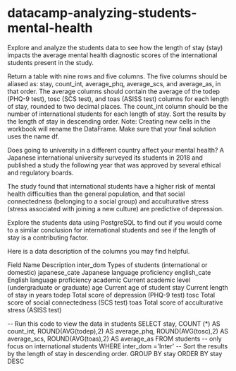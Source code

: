 # datacamp-analyzing-students-mental-health

Explore and analyze the students data to see how the length of stay (stay) impacts the average mental health diagnostic scores of the international students present in the study.

Return a table with nine rows and five columns.
The five columns should be aliased as: stay, count_int, average_phq, average_scs, and average_as, in that order.
The average columns should contain the average of the todep (PHQ-9 test), tosc (SCS test), and toas (ASISS test) columns for each length of stay, rounded to two decimal places.
The count_int column should be the number of international students for each length of stay.
Sort the results by the length of stay in descending order.
Note: Creating new cells in the workbook will rename the DataFrame. Make sure that your final solution uses the name df.

Does going to university in a different country affect your mental health? A Japanese international university surveyed its students in 2018 and published a study the following year that was approved by several ethical and regulatory boards.

The study found that international students have a higher risk of mental health difficulties than the general population, and that social connectedness (belonging to a social group) and acculturative stress (stress associated with joining a new culture) are predictive of depression.

Explore the students data using PostgreSQL to find out if you would come to a similar conclusion for international students and see if the length of stay is a contributing factor.

Here is a data description of the columns you may find helpful.

Field Name	Description
inter_dom	Types of students (international or domestic)
japanese_cate	Japanese language proficiency
english_cate	English language proficiency
academic	Current academic level (undergraduate or graduate)
age	Current age of student
stay	Current length of stay in years
todep	Total score of depression (PHQ-9 test)
tosc	Total score of social connectedness (SCS test)
toas	Total score of acculturative stress (ASISS test)



-- Run this code to view the data in students
SELECT  stay,
	COUNT (*) AS count_int,
	ROUND(AVG(todep),2) AS average_phq, 
	ROUND(AVG(tosc),2) AS average_scs, 
	ROUND(AVG(toas),2) AS average_as
FROM students
-- only focus on international students 
WHERE inter_dom ='Inter'
-- Sort the results by the length of stay in descending order.
GROUP BY stay
ORDER BY stay DESC
